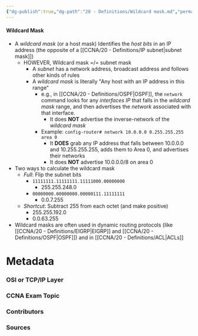 ```yaml
---
{"dg-publish":true,"dg-path":"20 - Definitions/Wildcard mask.md","permalink":"/20-definitions/wildcard-mask/","tags":["defs_ccna"]}
---
```


#### Wildcard Mask
- A *wildcard mask* (or a host mask) Identifies the *host bits* in an IP address (the opposite of a [[CCNA/20 - Definitions/IP subnet\|subnet mask]])
	- HOWEVER, Wildcard mask =/= subnet mask
		- A *subnet* has a network address, broadcast address and follows other kinds of rules
		- A *wildcard mask* is literally "Any host with an IP address in this range"
			- e.g., in [[CCNA/20 - Definitions/OSPF\|OSPF]], the `network` command looks for any *interfaces IP* that falls in the *wildcard mask* range, and then advertises the *network* associated with that interface.
				- It does **NOT** advertise the inverse-network of the *wildcard mask*
			- Example: `config-router# network 10.0.0.0 0.255.255.255 area 0`
				- It **DOES** grab any IP address that falls between 10.0.0.0 and 10.255.255.255, adds them to Area 0, and advertises their networks
				- It does **NOT** advertise 10.0.0.0/8 on area 0
- Two ways to calculate the wildcard mask
	- *Full*: Flip the subnet bits
		- `11111111.11111111.11111000.00000000`
			- 255.255.248.0
		- `00000000.00000000.00000111.11111111`
			- 0.0.7.255
	- *Shortcut*: Subtract 255 from each octet (and make positive)
		- 255.255.192.0
		- 0.0.63.255
- Wildcard masks are often used in dynamic routing protocols (like [[CCNA/20 - Definitions/EIGRP\|EIGRP]] and [[CCNA/20 - Definitions/OSPF\|OSPF]]) and in [[CCNA/20 - Definitions/ACL\|ACLs]]



# Metadata
### OSI or TCP/IP Layer

### CCNA Exam Topic

### Contributors

### Sources
